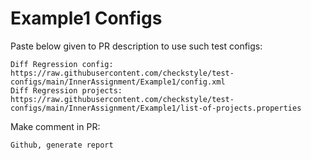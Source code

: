 # Example1 Configs
Paste below given to PR description to use such test configs:
```
Diff Regression config: https://raw.githubusercontent.com/checkstyle/test-configs/main/InnerAssignment/Example1/config.xml
Diff Regression projects: https://raw.githubusercontent.com/checkstyle/test-configs/main/InnerAssignment/Example1/list-of-projects.properties
```
Make comment in PR:
```
Github, generate report
```
